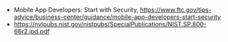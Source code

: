 
- Mobile App Developers: Start with Security, https://www.ftc.gov/tips-advice/business-center/guidance/mobile-app-developers-start-security
- https://nvlpubs.nist.gov/nistpubs/SpecialPublications/NIST.SP.800-66r2.ipd.pdf
